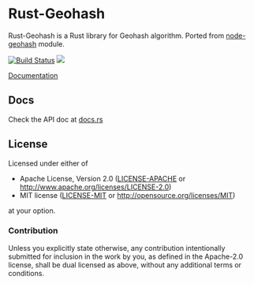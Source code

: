 # Rust-Geohash

Rust-Geohash is a Rust library for Geohash algorithm. Ported from [node-geohash](http://github.com/sunng87/node-geohash) module.

[![Build Status](https://travis-ci.org/georust/geohash.svg)](https://travis-ci.org/georust/geohash)
[![](http://meritbadge.herokuapp.com/geohash)](https://crates.io/crates/geohash)

[Documentation](https://docs.rs/geohash/)

## Docs

Check the API doc at [docs.rs](https://docs.rs/geohash/)

## License

Licensed under either of

 * Apache License, Version 2.0 ([LICENSE-APACHE](LICENSE-APACHE) or http://www.apache.org/licenses/LICENSE-2.0)
 * MIT license ([LICENSE-MIT](LICENSE-MIT) or http://opensource.org/licenses/MIT)

at your option.

### Contribution

Unless you explicitly state otherwise, any contribution intentionally submitted
for inclusion in the work by you, as defined in the Apache-2.0 license, shall be dual licensed as above, without any
additional terms or conditions.
